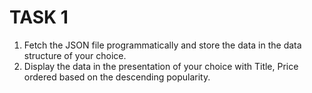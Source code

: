 # TASK 1
1. Fetch the JSON file programmatically and store the data in the data structure of your choice.
2. Display the data in the presentation of your choice with Title, Price ordered based on the descending popularity.

